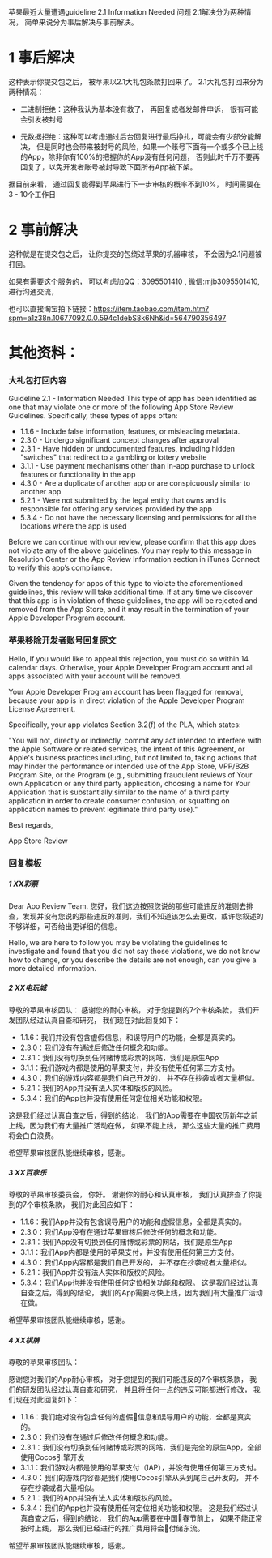 苹果最近大量遭遇guideline 2.1 Information Needed 问题
2.1解决分为两种情况， 简单来说分为事后解决与事前解决。

# 1 事后解决
这种表示你提交包之后， 被苹果以2.1大礼包条款打回来了。 2.1大礼包打回来分为两种情况：

 - 二进制拒绝：这种我认为基本没有救了， 再回复或者发邮件申诉， 很有可能会引发被封号

 - 元数据拒绝：这种可以考虑通过后台回复进行最后挣扎，可能会有少部分能解决， 但是同时也会带来被封号的风险，如果一个账号下面有一个或多个已上线的App，除非你有100%的把握你的App没有任何问题， 否则此时千万不要再回复了，以免开发者账号被封导致下面所有App被下架。

据目前来看， 通过回复能得到苹果进行下一步审核的概率不到10%， 时间需要在3 - 10个工作日

# 2 事前解决
这种就是在提交包之后， 让你提交的包绕过苹果的机器审核， 不会因为2.1问题被打回。

如果有需要这个服务的， 可以考虑加QQ：3095501410 , 微信:mjb3095501410, 进行沟通交流， 

也可以直接淘宝拍下链接：https://item.taobao.com/item.htm?spm=a1z38n.10677092.0.0.594c1debS8k6Nh&id=564790356497

# 其他资料：

### 大礼包打回内容
Guideline 2.1 - Information Needed
This type of app has been identified as one that may violate one or more of the following App Store Review Guidelines. Specifically, these types of apps often:

- 1.1.6 - Include false information, features, or misleading metadata.
- 2.3.0 - Undergo significant concept changes after approval
- 2.3.1 - Have hidden or undocumented features, including hidden "switches" that redirect to a gambling or lottery website
- 3.1.1 - Use payment mechanisms other than in-app purchase to unlock features or functionality in the app
- 4.3.0 - Are a duplicate of another app or are conspicuously similar to another app
- 5.2.1 - Were not submitted by the legal entity that owns and is responsible for offering any services provided by the app
- 5.3.4 - Do not have the necessary licensing and permissions for all the locations where the app is used

Before we can continue with our review, please confirm that this app does not violate any of the above guidelines. You may reply to this message in Resolution Center or the App Review Information section in iTunes Connect to verify this app’s compliance. 

Given the tendency for apps of this type to violate the aforementioned guidelines, this review will take additional time. If at any time we discover that this app is in violation of these guidelines, the app will be rejected and removed from the App Store, and it may result in the termination of your Apple Developer Program account.

### 苹果移除开发者账号回复原文
Hello,
If you would like to appeal this rejection, you must do so within 14 calendar days. Otherwise, your Apple Developer Program account and all apps associated with your account will be removed.

Your Apple Developer Program account has been flagged for removal, because your app is in direct violation of the Apple Developer Program License Agreement. 

Specifically, your app violates Section 3.2(f) of the PLA, which states: 

"You will not, directly or indirectly, commit any act intended to interfere with the Apple Software or related services, the intent of this Agreement, or Apple's business practices including, but not limited to, taking actions that may hinder the performance or intended use of the App Store, VPP/B2B Program Site, or the Program (e.g., submitting fraudulent reviews of Your own Application or any third party application, choosing a name for Your Application that is substantially similar to the name of a third party application in order to create consumer confusion, or squatting on application names to prevent legitimate third party use)."

Best regards,

App Store Review

### 回复模板
##### 1 XX彩票
Dear Aoo Review Team.
您好，我们这边按照您说的那些可能违反的准则去排查，发现并没有您说的那些违反的准则，我们不知道该怎么去更改，或许您叙述的不够详细，可否给出更详细的信息。

Hello, we are here to follow you may be violating the guidelines to investigate and found that you did not say those violations, we do not know how to change, or you describe the details are not enough, can you give a more detailed information.

##### 2 XX电玩城
尊敬的苹果审核团队：
感谢您的耐心审核， 对于您提到的7个审核条款， 我们开发团队经过认真自查和研究， 我们现在对此回复如下：
- 1.1.6：我们并没有包含虚假信息，和误导用户的功能，全都是真实的。
- 2.3.0：我们没有在通过后修改任何概念和功能。
- 2.3.1：我们没有切换到任何赌博或彩票的网站，我们是原生App
- 3.1.1：我们游戏内都是使用的苹果支付，并没有使用任何第三方支付。
- 4.3.0：我们的游戏内容都是我们自己开发的， 并不存在抄袭或者大量相似。
- 5.2.1：我们的App并没有法人实体和版权的风险。
- 5.3.4：我们的App也并没有使用任何定位相关功能和权限。

这是我们经过认真自查之后，得到的结论， 我们的App需要在中国农历新年之前上线，因为我们有大量推广活动在做， 如果不能上线， 那么这些大量的推广费用将会白白浪费。

希望苹果审核团队能继续审核，感谢。

##### 3 XX百家乐
尊敬的苹果审核委员会， 你好。
谢谢你的耐心和认真审核， 我们认真排查了你提到的7个审核条款， 我们对此回应如下：
- 1.1.6：我们App并没有包含误导用户的功能和虚假信息，全都是真实的。
- 2.3.0：我们App没有在通过苹果审核后修改任何的概念和功能。
- 2.3.1：我们App没有切换到任何赌博或彩票的网站，我们是原生App
- 3.1.1：我们App内都是使用的苹果支付，并没有使用任何第三方支付。
- 4.3.0：我们App内容都是我们自己开发的， 并不存在抄袭或者大量相似。
- 5.2.1：我们App并没有法人实体和版权的风险。
- 5.3.4：我们App也并没有使用任何定位相关功能和权限。
这是我们经过认真自查之后，得到的结论， 我们的App需要尽快上线，因为我们有大量推广活动在做。

希望苹果审核团队能继续审核，感谢。

##### 4 XX棋牌
尊敬的苹果审核团队：

感谢您对我们的App耐心审核， 对于您提到的我们可能违反的7个审核条款， 我们的研发团队经过认真自查和研究， 并且将任何一点的违反可能都进行修改， 我们现在对此回复如下：

- 1.1.6：我们绝对没有包含任何的虚假信息和误导用户的功能，全都是真实的。
- 2.3.0：我们没有在通过后修改任何概念和功能。
- 2.3.1：我们没有切换到任何赌博或彩票的网站，我们是完全的原生App，全部使用Cocos引擎开发
- 3.1.1：我们游戏内都是使用的苹果支付（IAP），并没有使用任何第三方支付。
- 4.3.0：我们的游戏内容都是我们使用Cocos引擎从头到尾自己开发的， 并不存在抄袭或者大量相似。
- 5.2.1：我们的App并没有法人实体和版权的风险。
- 5.3.4：我们的App也并没有使用任何定位相关功能和权限。
这是我们经过认真自查之后，得到的结论， 我们的App需要在中国春节前上， 如果不能正常按时上线， 那么我们已经进行的推广费用将会付储东流。

希望苹果审核团队能继续审核，感谢。

